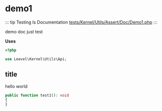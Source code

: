 # demo1

::: tip Testing Is Documentation
[tests/Kernel/Utils/Assert/Doc/Demo1.php](https://github.com/hunzhiwange/framework/blob/master/tests/Kernel/Utils/Assert/Doc/Demo1.php)
:::

demo doc
just test

**Uses**

``` php
<?php

use Leevel\Kernel\Utils\Api;
```

## title

hello
world

``` php
public function test1(): void
{
}
```